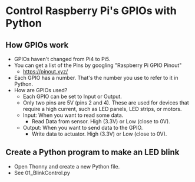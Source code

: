 # Control Raspberry Pi's GPIOs with Python

## How GPIOs work

* GPIOs haven't changed from Pi4 to Pi5.
* You can get a list of the Pins by googling "Raspberry Pi GPIO Pinout"
  * https://pinout.xyz/
* Each GPIO has a number. That's the number you use to refer to it in Python.
* How are GPIOs used?
  * Each GPIO can be set to Input or Output. 
  * Only two pins are 5V (pins 2 and 4). These are used for devices that require a high current, such as LED panels, LED strips, or motors.
  * Input: When you want to read some data.
    * Read Data from sensor. High (3.3V) or Low (close to 0V).  
  * Output: When you want to send data to the GPIO.
    * Write data to actuator. High (3.3V) or Low (close to 0V).

## Create a Python program to make an LED blink

* Open Thonny and create a new Python file.
* See 01_BlinkControl.py
